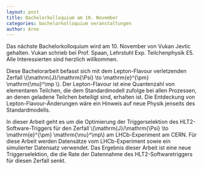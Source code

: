 ```yaml
---
layout: post
title: Bachelorkolloquium am 10. November
categories: bachelorkolloquium veranstaltungen
author: Arne
---
```


Das nächste Bachelorkolloquium wird am 10. November von Vukan Jevtic gehalten.
Vukan schrieb bei Prof. Spaan, Lehrstuhl Exp. Teilchenphysik E5.
Alle Interessierten sind herzlich willkommen.

Diese Bachelorarbeit befasst sich mit dem Lepton-Flavour verletzenden Zerfall
\\(\mathrm{J}/\mathrm{\Psi} \to \mathrm{e}^{\pm} \mathrm{\mu}^\mp \\).
Der Lepton-Flavour ist eine Quantenzahl von elementaren Teilchen, die dem Standardmodell zufolge bei allen Prozessen, an denen geladene Teilchen beteiligt sind, erhalten ist. 
Die Entdeckung von Lepton-Flavour-Änderungen wäre ein Hinweis auf neue Physik jenseits des Standardmodells.

In dieser Arbeit geht es um die Optimierung der Triggerselektion des HLT2-Software-Triggers für den Zerfall \\(\mathrm{J}/\mathrm{\Psi} \to \mathrm{e}^{\pm} \mathrm{\mu}^\mp\\) am LHCb-Experiment am CERN. 
Für diese Arbeit werden Datensätze vom LHCb-Experiment sowie ein simulierter Datensatz verwendet. 
Das Ergebnis dieser Arbeit ist eine neue Triggerselektion, die die Rate der Datennahme des HLT2-Softwaretriggers für diesen Zerfall senkt.

